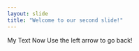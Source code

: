 ```yaml
---
layout: slide
title: "Welcome to our second slide!"
---
```

My Text Now
Use the left arrow to go back!
